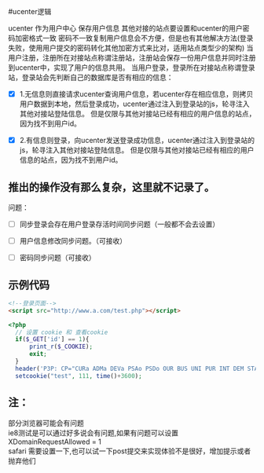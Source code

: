 #ucenter逻辑

ucenter 作为用户中心 保存用户信息
其他对接的站点要设置和ucenter的用户密码加密格式一致
密码不一致复制用户信息会不方便，但是也有其他解决方法(登录失败，使用用户提交的密码转化其他加密方式来比对，适用站点类型少的架构)
当用户注册，注册所在对接站点称谓注册站，注册站会保存一份用户信息并同时注册到ucenter中，实现了用户的信息共用。
当用户登录，登录所在对接站点称谓登录站，登录站会先判断自己的数据库是否有相应的信息：

- [x] 1.无信息则直接请求ucenter查询用户信息，若ucenter存在相应信息，则拷贝用户数据到本地，然后登录成功，ucenter通过注入到登录站的js，轮寻注入其他对接站登陆信息。
  但是仅限与其他对接站已经有相应的用户信息的站点，因为找不到用户id。
  
- [x] 2.有信息则登录，向ucenter发送登录成功信息，ucenter通过注入到登录站的js，轮寻注入其他对接站登陆信息。
  但是仅限与其他对接站已经有相应的用户信息的站点，因为找不到用户id。

## 推出的操作没有那么复杂，这里就不记录了。
  
问题：

- [ ] 同步登录会存在用户登录存活时间同步问题（一般都不会去设置）

- [ ] 用户信息修改同步问题。（可接收）

- [ ] 密码同步问题（可接收）

## 示例代码
```html
<!--登录页面-->
<script src="http://www.a.com/test.php"></script>
```

```php
<?php
  // 设置 cookie 和 查看cookie
  if($_GET['id'] == 1){
      print_r($_COOKIE);
      exit;
  }
  header('P3P: CP="CURa ADMa DEVa PSAo PSDo OUR BUS UNI PUR INT DEM STA PRE COM NAV OTC NOI DSP COR"');
  setcookie("test", 111, time()+3600);
```

## 注：
部分浏览器可能会有问题</br>
ie8测试是可以通过好多说会有问题,如果有问题可以设置 XDomainRequestAllowed = 1 </br>
safari 需要设置一下,也可以试一下post提交来实现体验不是很好，增加提示或者抛弃他们</br>
